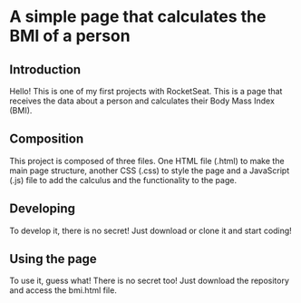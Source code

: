 # A simple page that calculates the BMI of a person
## Introduction
Hello! This is one of my first projects with RocketSeat. This is a page that receives
the data about a person and calculates their Body Mass Index (BMI).

## Composition
This project is composed of three files. One HTML file (.html) to make the main page structure, another
CSS (.css) to style the page and a JavaScript (.js) file to add the calculus and the functionality to the page.

## Developing
To develop it, there is no secret! Just download or clone it and start coding!

## Using the page
To use it, guess what! There is no secret too! Just download the repository and access the bmi.html file.